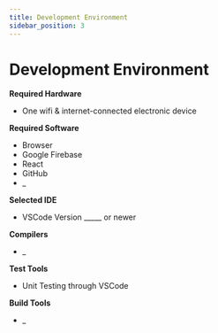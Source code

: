 ```yaml
---
title: Development Environment
sidebar_position: 3
---
```


# Development Environment

**Required Hardware**
- One wifi & internet-connected electronic device

**Required Software**
- Browser
- Google Firebase
- React
- GitHub
- _

**Selected IDE**
- VSCode Version _____ or newer

**Compilers**
- _

**Test Tools**
- Unit Testing through VSCode

**Build Tools**
- _